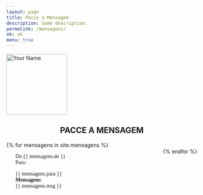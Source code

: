 ```yaml
---
layout: page
title: Pacce a Mensagem
description: Some description.
permalink: /mensagens/
ok: ok
menu: true
---
```


<img itemprop="image" class="img-rounded" src="http://pacceqx.github.io\assets\img\icons\read.svg" alt="Your Name" style="width: 160px;">
<h2 style="text-align: center;">PACCE A MENSAGEM</h2>
<style type="text/css" media="screen">
@font-face {
  font-family: 'Josefin Sans';
  font-style: normal;
  font-weight: 400;
  src: local('Josefin Sans Regular'), local('JosefinSans-Regular'), url(https://fonts.gstatic.com/s/josefinsans/v14/Qw3aZQNVED7rKGKxtqIqX5EUDXx9.ttf) format('truetype');
}
@font-face {
  font-family: 'Josefin Sans';
  font-style: normal;
  font-weight: 700;
  src: local('Josefin Sans Bold'), local('JosefinSans-Bold'), url(https://fonts.gstatic.com/s/josefinsans/v14/Qw3FZQNVED7rKGKxtqIqX5Ectllte10k.ttf) format('truetype');
}
.container { 
  overflow-Y: hidden;
  display:flex;
  flex-flow: row wrap;
  justify-content:space-between; 
}
#msg{
  height: 500px; 
  width: 300px;
  text-align: justify;  
  font-family: 'Josefin Sans';
}
#titulo{
  font-weight:bold;
}
ul {
list-style-type: none;
}
</style>



<div class="container">  
        {% for mensagens in site.mensagens %}
      <div id="msg">
          <ul>
              <li>De:{{ mensagens.de  }}</li>
              <li>Para:</p>{{ mensagens.para }}</li>
              <li id="titulo">Mensagem:</li><li>{{ mensagens.msg }}</li>
          </ul>
      </div>  
      {% endfor %}
    </div>
   
